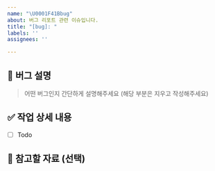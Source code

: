 ```yaml
---
name: "\U0001F41Bbug"
about: 버그 리포트 관련 이슈입니다.
title: "[bug]: "
labels: ''
assignees: ''

---
```


## 🐛 버그 설명

> 어떤 버그인지 간단하게 설명해주세요 (해당 부분은 지우고 작성해주세요)

## ✅ 작업 상세 내용

- [ ] Todo

## 📄 참고할 자료 (선택)
